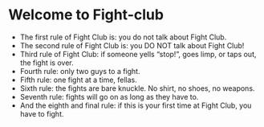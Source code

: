 # Welcome to Fight-club

* The first rule of Fight Club is: you do not talk about Fight Club. 
* The second rule of Fight Club is: you DO NOT talk about Fight Club! 
* Third rule of Fight Club: if someone yells “stop!”, goes limp, or taps out, the fight is over. 
* Fourth rule: only two guys to a fight. 
* Fifth rule: one fight at a time, fellas. 
* Sixth rule: the fights are bare knuckle. No shirt, no shoes, no weapons. 
* Seventh rule: fights will go on as long as they have to. 
* And the eighth and final rule: if this is your first time at Fight Club, you have to fight.

